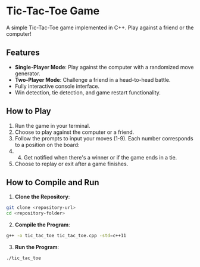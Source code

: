 # Tic-Tac-Toe Game

A simple Tic-Tac-Toe game implemented in C++. Play against a friend or the computer!

## Features
- **Single-Player Mode**: Play against the computer with a randomized move generator.
- **Two-Player Mode**: Challenge a friend in a head-to-head battle.
- Fully interactive console interface.
- Win detection, tie detection, and game restart functionality.

## How to Play
1. Run the game in your terminal.
2. Choose to play against the computer or a friend.
3. Follow the prompts to input your moves (1-9). Each number corresponds to a position on the board:
4. 4. Get notified when there's a winner or if the game ends in a tie.
5. Choose to replay or exit after a game finishes.

## How to Compile and Run
1. **Clone the Repository**:
```bash
git clone <repository-url>
cd <repository-folder>
```
2. **Compile the Program**:
```bash
g++ -o tic_tac_toe tic_tac_toe.cpp -std=c++11
```
3. **Run the Program**:
```bash
./tic_tac_toe
```
